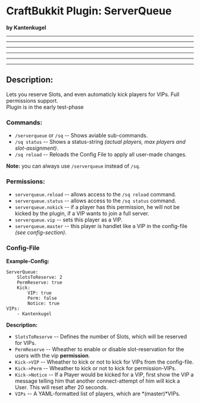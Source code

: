 CraftBukkit Plugin: ServerQueue
===============================

**by Kantenkugel**

- - -

---

***

* * *

___

_ _ _

Description:
------------

Lets you reserve Slots, and even automaticly kick players for VIPs. Full permissions support.  
Plugin is in the early test-phase

### Commands:

* `/serverqueue` or `/sq` -- Shows aviable sub-commands.
* `/sq status` -- Shows a status-string *(actual players, max players and slot-assignment)*.
* `/sq reload` -- Reloads the Config File to apply all user-made changes.

**Note:** you can always use `/serverqueue` instead of `/sq`.

### Permissions:

* `serverqueue.reload` -- allows access to the `/sq reload` command.
* `serverqueue.status` -- allows access to the `/sq status` command.
* `serverqueue.nokick` -- if a player has this permission, he will not be kicked by the plugin, if a VIP wants to join a full server.
* `serverqueue.vip`    -- sets this player as a VIP.
* `serverqueue.master` -- this player is handlet like a VIP in the config-file *(see config-section)*.

### Config-File

**Example-Config:**

    ServerQueue:
        SlotsToReserve: 2
        PermReserve: true
        Kick:
            VIP: true
            Perm: false
            Notice: true
    VIPs:
        - Kantenkugel

**Description:**

* `SlotsToReserve` -- Defines the number of Slots, which will be reserved for VIPs.
* `PermReserve` -- Wheather to enable or disable slot-reservation for the users with the vip **permission**.
* `Kick->VIP` -- Wheather to kick or not to kick for VIPs from the config-file.
* `Kick->Perm` -- Wheather to kick or not to kick for permission-VIPs.
* `Kick->Notice` -- If a Player would be kicked for a VIP, first show the VIP a message telling him that another connect-attempt of him will kick a User. This will reset after 20 seconds.
* `VIPs` -- A YAML-formatted list of players, which are *(master)*VIPs.